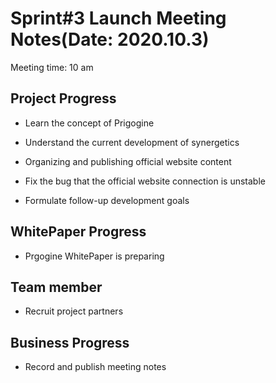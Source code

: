 # Sprint#3 Launch Meeting Notes(Date: 2020.10.3)

Meeting time: 10 am



## **Project Progress**

- Learn the concept of Prigogine

- Understand the current development of synergetics

- Organizing and publishing official website content

- Fix the bug that the official website connection is unstable

- Formulate follow-up development goals

  

##  WhitePaper Progress

- Prgogine WhitePaper is preparing

  

##  **Team member**

-  Recruit project partners

  

##  **Business Progress**

-  Record and publish meeting notes